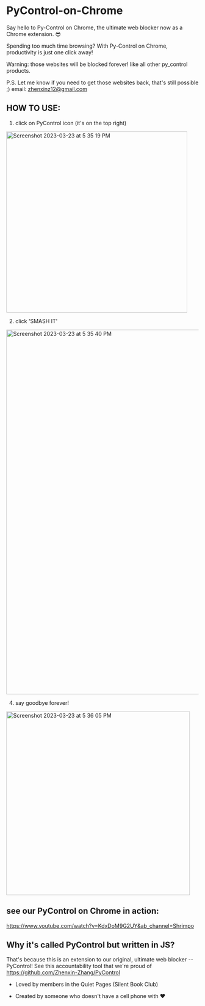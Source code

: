 # PyControl-on-Chrome

Say hello to Py-Control on Chrome, the ultimate web blocker now as a Chrome extension. 😎

Spending too much time browsing? With Py-Control on Chrome, productivity is just one click away! 

Warning: those websites will be blocked forever! like all other py_control products.

P.S. Let me know if you need to get those websites back, that's still possible ;) email: zhenxinz12@gmail.com


## HOW TO USE:

1. click on PyControl icon (it's on the top right)
<img width="474" alt="Screenshot 2023-03-23 at 5 35 19 PM" src="https://user-images.githubusercontent.com/44841991/227369561-b763e679-46e9-4885-a236-ec670a6681a4.png">

2. click 'SMASH IT'
<img width="955" alt="Screenshot 2023-03-23 at 5 35 40 PM" src="https://user-images.githubusercontent.com/44841991/227369742-8ae59621-d713-43af-9665-85cf08f5e5ed.png">

4. say goodbye forever!
<img width="481" alt="Screenshot 2023-03-23 at 5 36 05 PM" src="https://user-images.githubusercontent.com/44841991/227369757-04184552-280a-4915-9747-d31d03b9d1b2.png">



## see our PyControl on Chrome in action:

https://www.youtube.com/watch?v=KdxDoM9G2UY&ab_channel=Shrimpo

## Why it's called PyControl but written in JS?

That's because this is an extension to our original, ultimate web blocker -- PyControl! See this accountability tool that we're proud of https://github.com/Zhenxin-Zhang/PyControl

- Loved by members in the Quiet Pages (Silent Book Club)

- Created by someone who doesn't have a cell phone with ❤️

